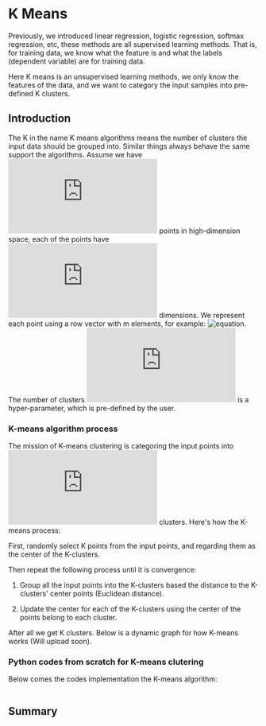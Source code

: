 # K Means

Previously, we introduced linear regression, logistic regression, softmax regression, etc, these methods are all supervised learning methods. That is, for training data, we know what the feature is and what the labels (dependent variable) are for training data. 

Here K means is an unsupervised learning methods, we only know the features of the data, and we want to category the input samples into pre-defined K clusters.

## Introduction

The K in the name K means algorithms means the number of clusters the input data should be grouped into. Similar things always behave the same support the algorithms. Assume we have ![equation](http://latex.codecogs.com/gif.latex?m) points in high-dimension space, each of the points have ![equation](http://latex.codecogs.com/gif.latex?m) dimensions. We represent each point using a row vector with m elements, for example: ![equation](http://latex.codecogs.com/gif.latex?x=[x_1,x_2,...,x_m]). The number of clusters ![equation](http://latex.codecogs.com/gif.latex?K) is a hyper-parameter, which is pre-defined by the user.

### K-means algorithm process

The mission of K-means clustering is categoring the input points into ![equation](http://latex.codecogs.com/gif.latex?K) clusters. Here's how the K-means process:

First, randomly select K points from the input points, and regarding them as the center of the K-clusters.

Then repeat the following process until it is convergence:

1. Group all the input points into the K-clusters based the distance to the K-clusters' center points (Euclidean distance).

2. Update the center for each of the K-clusters using the center of the points belong to each cluster.

After all we get K clusters. Below is a dynamic graph for how K-means works (Will upload soon).

### Python codes from scratch for K-means clutering

Below comes the codes implementation the K-means algorithm:

```python

```

## Summary


